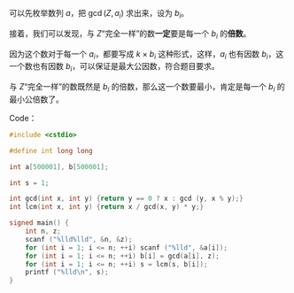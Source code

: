 可以先枚举数列 $a$，把 $\gcd(Z, a_i)$ 求出来，设为 $b_i$。

接着，我们可以发现，与 $Z$“完全一样”的数**一定**要是每一个 $b_i$ 的**倍数**。

因为这个数对于每一个 $a_i$，都要写成 $k \times b_i$ 这种形式，这样，$a_i$ 也有因数 $b_i$，这一个数也有因数 $b_i$，可以保证是最大公因数，符合题目要求。

与 $Z$“完全一样”的数既然是 $b_i$ 的倍数，那么这一个数要最小，肯定是每一个 $b_i$ 的最小公倍数了。

Code：

```cpp
#include <cstdio>

#define int long long

int a[500001], b[500001];

int s = 1;

int gcd(int x, int y) {return y == 0 ? x : gcd (y, x % y);}
int lcm(int x, int y) {return x / gcd(x, y) * y;}

signed main() {
	int n, z;
	scanf ("%lld%lld", &n, &z);
	for (int i = 1; i <= n; ++i) scanf ("%lld", &a[i]); 
	for (int i = 1; i <= n; ++i) b[i] = gcd(a[i], z);
	for (int i = 1; i <= n; ++i) s = lcm(s, b[i]);
	printf ("%lld\n", s);
}
```